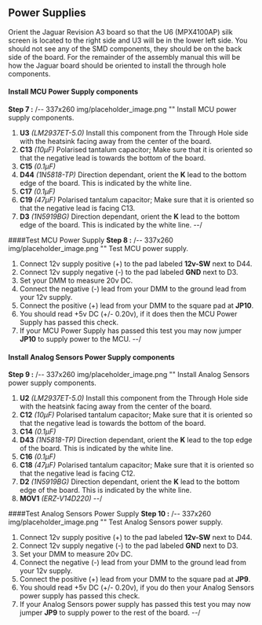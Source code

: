 ## Power Supplies

Orient the Jaguar Revision A3 board so that the U6 (MPX4100AP) silk screen is located to the right side and U3 will be in the lower left side.  You should not see any of the SMD components, they should be on the back side of the board.  For the remainder of the assembly manual this will be how the Jaguar board should be oriented to install the through hole components.

#### Install MCU Power Supply components
**Step 7 :** 
/-- 337x260 img/placeholder_image.png "" Install MCU power supply components.

 1. **U3** *(LM2937ET-5.0)* Install this component from the Through Hole side with the heatsink facing away from the center of the board.
 2. **C13** *(10µF)* Polarised tantalum capacitor; Make sure that it is oriented so that the negative lead is towards the bottom of the board.
 3. **C15** *(0.1µF)* 
 4. **D44** *(1N5818-TP)* Direction dependant, orient the **K** lead to the bottom edge of the board. This is indicated by the white line. 
 5. **C17** *(0.1µF)*
 6. **C19** *(47µF)* Polarised tantalum capacitor; Make sure that it is oriented so that the negative lead is facing C13.
 7. **D3** *(1N5919BG)* Direction dependant, orient the **K** lead to the bottom edge of the board. This is indicated by the white line. 
--/

####Test MCU Power Supply
**Step 8 :**
/-- 337x260 img/placeholder_image.png "" Test MCU power supply.

 1. Connect 12v supply positive (+) to the pad labeled **12v-SW** next to D44.
 2. Connect 12v supply negative (-) to the pad labeled **GND** next to D3.
 3. Set your DMM to measure 20v DC.
 4. Connect the negative (-) lead from your DMM to the ground lead from your 12v supply.
 5. Connect the positive (+) lead from your DMM to the square pad at **JP10**.
 6. You should read +5v DC (+/- 0.20v), if it does then the MCU Power Supply has passed this check.
 7. If your MCU Power Supply has passed this test you may now jumper **JP10** to supply power to the MCU.
--/

#### Install Analog Sensors Power Supply components
**Step 9 :** 
/-- 337x260 img/placeholder_image.png "" Install Analog Sensors power supply components.

 1. **U2** *(LM2937ET-5.0)* Install this component from the Through Hole side with the heatsink facing away from the center of the board.
 2. **C12** *(10µF)* Polarised tantalum capacitor; Make sure that it is oriented so that the negative lead is towards the bottom of the board.
 3. **C14** *(0.1µF)* 
 4. **D43** *(1N5818-TP)* Direction dependant, orient the **K** lead to the top edge of the board. This is indicated by the white line. 
 5. **C16** *(0.1µF)*
 6. **C18** *(47µF)* Polarised tantalum capacitor; Make sure that it is oriented so that the negative lead is facing C12.
 7. **D2** *(1N5919BG)* Direction dependant, orient the **K** lead to the bottom edge of the board. This is indicated by the white line. 
 8. **MOV1** *(ERZ-V14D220)* 
--/

####Test Analog Sensors Power Supply
**Step 10 :**
/-- 337x260 img/placeholder_image.png "" Test Analog Sensors power supply.

 1. Connect 12v supply positive (+) to the pad labeled **12v-SW** next to D44.
 2. Connect 12v supply negative (-) to the pad labeled **GND** next to D3.
 3. Set your DMM to measure 20v DC.
 4. Connect the negative (-) lead from your DMM to the ground lead from your 12v supply.
 5. Connect the positive (+) lead from your DMM to the square pad at **JP9**.
 6. You should read +5v DC (+/- 0.20v), if you do then your Analog Sensors power supply has passed this check.
 7. If your Analog Sensors power supply has passed this test you may now jumper **JP9** to supply power to the rest of the board.
--/
